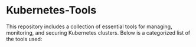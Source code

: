 # Kubernetes-Tools
This repository includes a collection of essential tools for managing, monitoring, and securing Kubernetes clusters. Below is a categorized list of the tools used:
